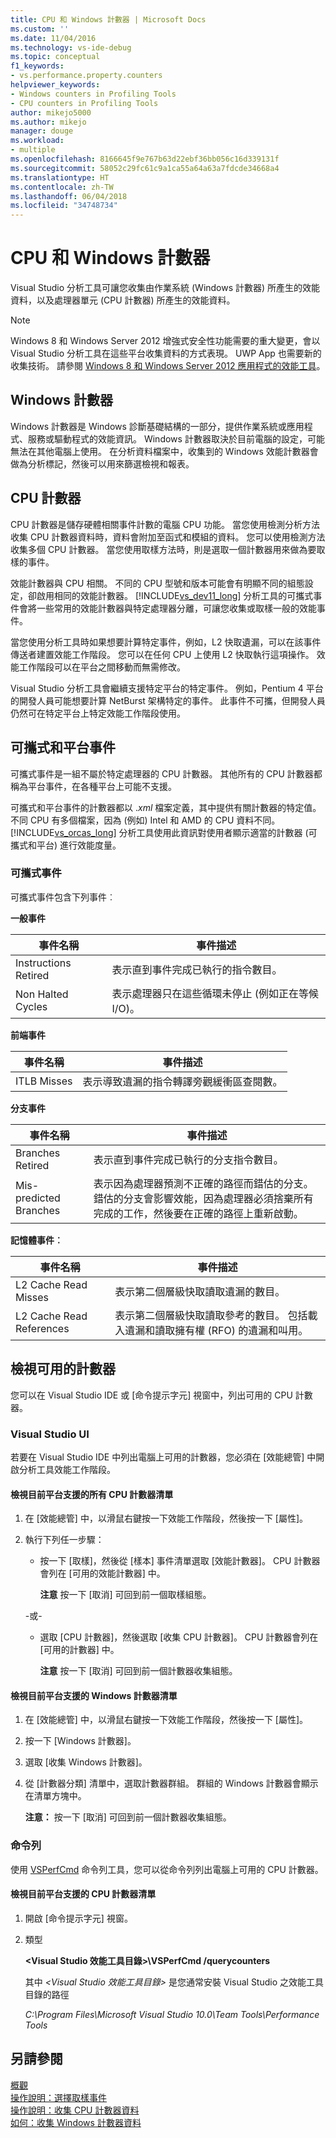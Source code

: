 ```yaml
---
title: CPU 和 Windows 計數器 | Microsoft Docs
ms.custom: ''
ms.date: 11/04/2016
ms.technology: vs-ide-debug
ms.topic: conceptual
f1_keywords:
- vs.performance.property.counters
helpviewer_keywords:
- Windows counters in Profiling Tools
- CPU counters in Profiling Tools
author: mikejo5000
ms.author: mikejo
manager: douge
ms.workload:
- multiple
ms.openlocfilehash: 8166645f9e767b63d22ebf36bb056c16d339131f
ms.sourcegitcommit: 58052c29fc61c9a1ca55a64a63a7fdcde34668a4
ms.translationtype: HT
ms.contentlocale: zh-TW
ms.lasthandoff: 06/04/2018
ms.locfileid: "34748734"
---
```

# <a name="cpu-and-windows-counters"></a>CPU 和 Windows 計數器

Visual Studio 分析工具可讓您收集由作業系統 (Windows 計數器) 所產生的效能資料，以及處理器單元 (CPU 計數器) 所產生的效能資料。

> [!NOTE]
> Windows 8 和 Windows Server 2012 增強式安全性功能需要的重大變更，會以 Visual Studio 分析工具在這些平台收集資料的方式表現。 UWP App 也需要新的收集技術。 請參閱 [Windows 8 和 Windows Server 2012 應用程式的效能工具](../profiling/performance-tools-on-windows-8-and-windows-server-2012-applications.md)。

## <a name="windows-counters"></a>Windows 計數器

Windows 計數器是 Windows 診斷基礎結構的一部分，提供作業系統或應用程式、服務或驅動程式的效能資訊。 Windows 計數器取決於目前電腦的設定，可能無法在其他電腦上使用。 在分析資料檔案中，收集到的 Windows 效能計數器會做為分析標記，然後可以用來篩選檢視和報表。

## <a name="cpu-counters"></a>CPU 計數器

CPU 計數器是儲存硬體相關事件計數的電腦 CPU 功能。 當您使用檢測分析方法收集 CPU 計數器資料時，資料會附加至函式和模組的資料。 您可以使用檢測方法收集多個 CPU 計數器。 當您使用取樣方法時，則是選取一個計數器用來做為要取樣的事件。

效能計數器與 CPU 相關。 不同的 CPU 型號和版本可能會有明顯不同的組態設定，卻啟用相同的效能計數器。 [!INCLUDE[vs_dev11_long](../data-tools/includes/vs_dev11_long_md.md)] 分析工具的可攜式事件會將一些常用的效能計數器與特定處理器分離，可讓您收集或取樣一般的效能事件。

當您使用分析工具時如果想要計算特定事件，例如，L2 快取遺漏，可以在該事件傳送者建置效能工作階段。 您可以在任何 CPU 上使用 L2 快取執行這項操作。 效能工作階段可以在平台之間移動而無需修改。

Visual Studio 分析工具會繼續支援特定平台的特定事件。 例如，Pentium 4 平台的開發人員可能想要計算 NetBurst 架構特定的事件。 此事件不可攜，但開發人員仍然可在特定平台上特定效能工作階段使用。

## <a name="portable-and-platform-events"></a>可攜式和平台事件

可攜式事件是一組不屬於特定處理器的 CPU 計數器。 其他所有的 CPU 計數器都稱為平台事件，在各種平台上可能不支援。

 可攜式和平台事件的計數器都以 .*xml* 檔案定義，其中提供有關計數器的特定值。 不同 CPU 有多個檔案，因為 (例如) Intel 和 AMD 的 CPU 資料不同。 [!INCLUDE[vs_orcas_long](../debugger/includes/vs_orcas_long_md.md)] 分析工具使用此資訊對使用者顯示適當的計數器 (可攜式和平台) 進行效能度量。

### <a name="portable-events"></a>可攜式事件

可攜式事件包含下列事件︰

**一般事件**

|事件名稱|事件描述|
|----------------|-----------------------|
|Instructions Retired|表示直到事件完成已執行的指令數目。|
|Non Halted Cycles|表示處理器只在這些循環未停止 (例如正在等候 I/O)。|

**前端事件**

|事件名稱|事件描述|
|----------------|-----------------------|
|ITLB Misses|表示導致遺漏的指令轉譯旁觀緩衝區查閱數。|

**分支事件**

|事件名稱|事件描述|
|----------------|-----------------------|
|Branches Retired|表示直到事件完成已執行的分支指令數目。|
|Mis-predicted Branches|表示因為處理器預測不正確的路徑而錯估的分支。 錯估的分支會影響效能，因為處理器必須捨棄所有完成的工作，然後要在正確的路徑上重新啟動。|

**記憶體事件︰**

|事件名稱|事件描述|
|----------------|-----------------------|
|L2 Cache Read Misses|表示第二個層級快取讀取遺漏的數目。|
|L2 Cache Read References|表示第二個層級快取讀取參考的數目。 包括載入遺漏和讀取擁有權 (RFO) 的遺漏和叫用。|

## <a name="view-available-counters"></a>檢視可用的計數器

您可以在 Visual Studio IDE 或 [命令提示字元] 視窗中，列出可用的 CPU 計數器。

### <a name="visual-studio-ui"></a>Visual Studio UI

若要在 Visual Studio IDE 中列出電腦上可用的計數器，您必須在 [效能總管] 中開啟分析工具效能工作階段。

#### <a name="to-view-a-list-of-a-list-of-all-cpu-counters-that-are-supported-on-the-current-platform"></a>檢視目前平台支援的所有 CPU 計數器清單

1. 在 [效能總管] 中，以滑鼠右鍵按一下效能工作階段，然後按一下 [屬性]。

2. 執行下列任一步驟：

    -   按一下 [取樣]，然後從 [樣本] 事件清單選取 [效能計數器]。 CPU 計數器會列在 [可用的效能計數器] 中。

         **注意** 按一下 [取消] 可回到前一個取樣組態。

     -或-

    -   選取 [CPU 計數器]，然後選取 [收集 CPU 計數器]。 CPU 計數器會列在 [可用的計數器] 中。

         **注意** 按一下 [取消] 可回到前一個計數器收集組態。

#### <a name="to-view-a-list-of-a-list-of-window-counters-that-are-supported-on-the-current-platform"></a>檢視目前平台支援的 Windows 計數器清單

1. 在 [效能總管] 中，以滑鼠右鍵按一下效能工作階段，然後按一下 [屬性]。

2. 按一下 [Windows 計數器]。

3. 選取 [收集 Windows 計數器]。

4. 從 [計數器分類] 清單中，選取計數器群組。 群組的 Windows 計數器會顯示在清單方塊中。

     **注意：** 按一下 [取消] 可回到前一個計數器收集組態。

### <a name="command-line"></a>命令列

使用 [VSPerfCmd](../profiling/vsperfcmd.md) 命令列工具，您可以從命令列列出電腦上可用的 CPU 計數器。

#### <a name="to-list-of-cpu-counters-that-are-supported-on-the-current-platform"></a>檢視目前平台支援的 CPU 計數器清單

1. 開啟 [命令提示字元] 視窗。

2. 類型

     **\<Visual Studio 效能工具目錄>\VSPerfCmd /querycounters**

     其中 *\<Visual Studio 效能工具目錄>* 是您通常安裝 Visual Studio 之效能工具目錄的路徑

     *C:\Program Files\Microsoft Visual Studio 10.0\Team Tools\Performance Tools*

## <a name="see-also"></a>另請參閱

[概觀](../profiling/overviews-performance-tools.md)  
[操作說明：選擇取樣事件](../profiling/how-to-choose-sampling-events.md)  
[操作說明：收集 CPU 計數器資料](../profiling/how-to-collect-cpu-counter-data.md)  
[如何：收集 Windows 計數器資料](../profiling/how-to-collect-windows-counter-data.md)